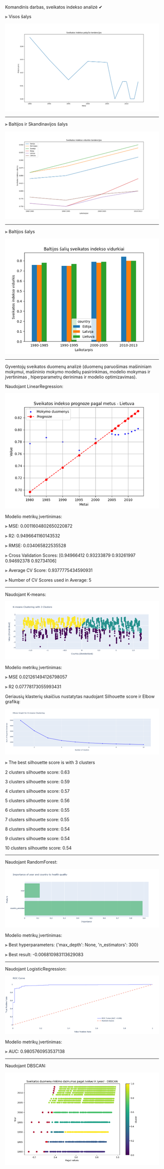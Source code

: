 Komandinis darbas, sveikatos indekso analizė ✔

⫸ Visos šalys

![img_2.png](sveikatos_analize%2Fimg_2.png)

______________________________________________________________________
⫸ Baltijos ir Skandinavijos šalys

![img_1.png](sveikatos_analize%2Fimg_1.png)

______________________________________________________________________
⫸ Baltijos šalys

![img.png](sveikatos_analize%2Fimg.png)


______________________________________________________________________
Gyventojų sveikatos duomenų analizė (duomenų paruošimas mašininiam mokymui, mašininio mokymo modelių pasirinkimas,
modelio mokymas ir įvertinimas , hiperparametrų derinimas ir modelio optimizavimas).

Naudojant LinearRegression:

![linearregressionok.png](sveikatos_analize%2Flinearregressionok.png)

Modelio metrikų įvertinimas:



⫸ MSE:  0.0011604802650220872

⫸ R2:  0.9496641160143532

⫸ RMSE:  0.034065822535528

⫸ Cross Validation Scores:  [0.94966412 0.93233879 0.93261997 0.94692378 0.92734106]

⫸ Average CV Score:  0.9377775434590931

⫸ Number of CV Scores used in Average:  5

______________________________________________________________________

Naudojant K-means:

![K-means.png](sveikatos_analize%2FK-means.png)

Modelio metrikų įvertinimas:

⫸ MSE 0.021261494126798057

⫸ R2 0.07778173055993431


Geriausių klasterių skaičius nustatytas naudojant Silhouette score ir Elbow grafiką:

![Elbow.png](sveikatos_analize%2FElbow.png)

⫸ The best silhouette score is with 3 clusters

2 clusters silhouette score: 0.63

3 clusters silhouette score: 0.59

4 clusters silhouette score: 0.57

5 clusters silhouette score: 0.56

6 clusters silhouette score: 0.55

7 clusters silhouette score: 0.55

8 clusters silhouette score: 0.54

9 clusters silhouette score: 0.54

10 clusters silhouette score: 0.54



______________________________________________________________________

Naudojant RandomForest:

![randomforest.png](sveikatos_analize%2Frandomforest.png)

Modelio metrikų įvertinimas:

⫸ Best hyperparameters: {'max_depth': None, 'n_estimators': 300}

⫸ Best result: -0.006810983113629083

______________________________________________________________________

Naudojant LogisticRegression:

![ROCcurve.png](sveikatos_analize%2FROCcurve.png)

Modelio metrikų įvertinimas:

⫸ AUC: 0.9805760953537138

______________________________________________________________________

Naudojant DBSCAN:

![dbscan.png](sveikatos_analize%2Fdbscan.png)

